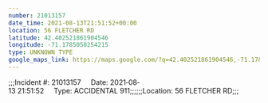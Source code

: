 ```yaml
---
number: 21013157
date_time: 2021-08-13T21:51:52+00:00
location: 56 FLETCHER RD
latitude: 42.402521861904546
longitude: -71.1785050254215
type: UNKNOWN TYPE
google_maps_link: https://maps.google.com/?q=42.402521861904546,-71.1785050254215
---
```


;;;Incident #: 21013157     Date: 2021‐08‐13 21:51:52     Type: ACCIDENTAL 911;;;;;;Location: 56 FLETCHER RD;;;
